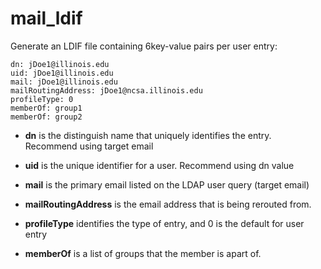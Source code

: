 # mail_ldif

Generate an LDIF file containing 6key-value pairs per user entry: 
```
dn: jDoe1@illinois.edu                 
uid: jDoe1@illinois.edu  
mail: jDoe1@illinois.edu       
mailRoutingAddress: jDoe1@ncsa.illinois.edu
profileType: 0
memberOf: group1
memberOf: group2
```

- **dn** is the distinguish name that uniquely identifies the entry. Recommend using target email

- **uid** is the unique identifier for a user.  Recommend using dn value

- **mail** is the primary email listed on the LDAP user query (target email)

- **mailRoutingAddress** is the email address that is being rerouted from.

- **profileType** identifies the type of entry, and 0 is the default for user entry

- **memberOf** is a list of groups that the member is apart of. 